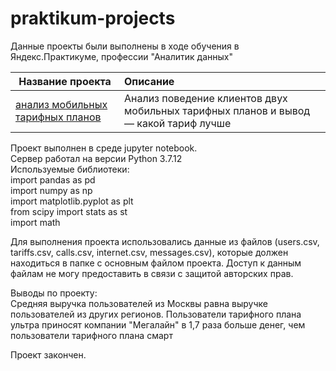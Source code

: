 # praktikum-projects
 
Данные проекты были выполнены в ходе обучения в Яндекс.Практикуме, профессии "Аналитик данных"  

| Название проекта | Описание |
|-------|:--------------------------------------|
|[анализ мобильных тарифных планов](project_statistic_Alexgnik.ipynb)|Анализ поведение клиентов двух мобильных тарифных планов и вывод — какой тариф лучше|

Проект выполнен в среде jupyter notebook.    
Сервер работал на версии Python 3.7.12     
Используемые библиотеки:  
import pandas as pd    
import numpy as np    
import matplotlib.pyplot as plt    
from scipy import stats as st  
import math  

Для выполнения проекта использовались данные из файлов (users.csv, tariffs.csv, calls.csv, internet.csv, messages.csv), которые должен находиться в папке с основным файлом проекта.
Доступ к данным файлам не могу предоставить в связи с защитой авторских прав.

Выводы по проекту:    
Средняя выручка пользователей из Москвы равна выручке пользователей из других регионов. Пользователи тарифного плана ультра приносят компании "Мегалайн" в 1,7 раза больше денег, чем пользователи тарифного плана смарт

Проект закончен.
